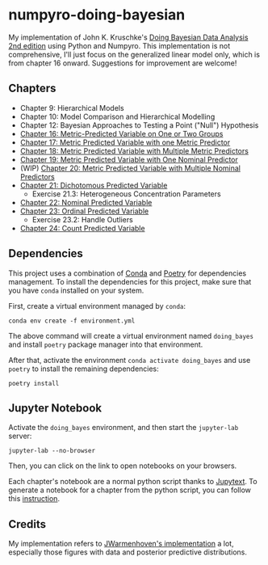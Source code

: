 # numpyro-doing-bayesian

My implementation of John K. Kruschke's
[Doing Bayesian Data Analysis 2nd edition](https://sites.google.com/site/doingbayesiandataanalysis/what-s-new-in-2nd-ed)
using Python and Numpyro.
This implementation is not comprehensive,
I'll just focus on the generalized linear model only,
which is from chapter 16 onward.
Suggestions for improvement are welcome!

## Chapters

* Chapter 9: Hierarchical Models
* Chapter 10: Model Comparison and Hierarchical Modelling
* Chapter 12: Bayesian Approaches to Testing a Point ("Null") Hypothesis
* [Chapter 16: Metric-Predicted Variable on One or Two Groups](https://www.nguyenmbquan.space/numpyro-doing-bayesian/chapter_16)
* [Chapter 17: Metric Predicted Variable with one Metric Predictor](https://www.nguyenmbquan.space/numpyro-doing-bayesian/chapter_17)
* [Chapter 18: Metric Predicted Variable with Multiple Metric Predictors](https://www.nguyenmbquan.space/numpyro-doing-bayesian/chapter_18)
* [Chapter 19: Metric Predicted Variable with One Nominal Predictor](https://www.nguyenmbquan.space/numpyro-doing-bayesian/chapter_19)
* (WIP) [Chapter 20: Metric Predicted Variable with Multiple Nominal Predictors](https://www.nguyenmbquan.space/numpyro-doing-bayesian/chapter_20)
* [Chapter 21: Dichotomous Predicted Variable](https://www.nguyenmbquan.space/numpyro-doing-bayesian/chapter_21)
    * Exercise 21.3: Heterogeneous Concentration Parameters
* [Chapter 22: Nominal Predicted Variable](https://www.nguyenmbquan.space/numpyro-doing-bayesian/chapter_22)
* [Chapter 23: Ordinal Predicted Variable](https://www.nguyenmbquan.space/numpyro-doing-bayesian/chapter_23)
    * Exercise 23.2: Handle Outliers
* [Chapter 24: Count Predicted Variable](https://www.nguyenmbquan.space/numpyro-doing-bayesian/chapter_24)

## Dependencies

This project uses a combination of [Conda](https://docs.conda.io/en/latest/)
and [Poetry](https://python-poetry.org/) for dependencies management.
To install the dependencies for this project, make sure that you have `conda` installed on your system.

First, create a virtual environment managed by `conda`:

```
conda env create -f environment.yml
```

The above command will create a virtual environment named `doing_bayes`
and install `poetry` package manager into that environment.

After that, activate the environment `conda activate doing_bayes`
and use `poetry` to install the remaining dependencies:

```
poetry install
```

## Jupyter Notebook

Activate the `doing_bayes` environment,
and then start the `jupyter-lab` server:

```
jupyter-lab --no-browser
```

Then, you can click on the link to open notebooks on your browsers.

Each chapter's notebook are a normal python script thanks to [Jupytext](https://jupytext.readthedocs.io/en/latest/).
To generate a notebook for a chapter from the python script, you can follow this [instruction](https://jupytext.readthedocs.io/en/latest/paired-notebooks.html#how-to-open-scripts-with-either-the-text-or-notebook-view-in-jupyter).

## Credits

My implementation refers to [JWarmenhoven's implementation](https://github.com/JWarmenhoven/DBDA-python) a lot,
especially those figures with data and posterior predictive distributions.
